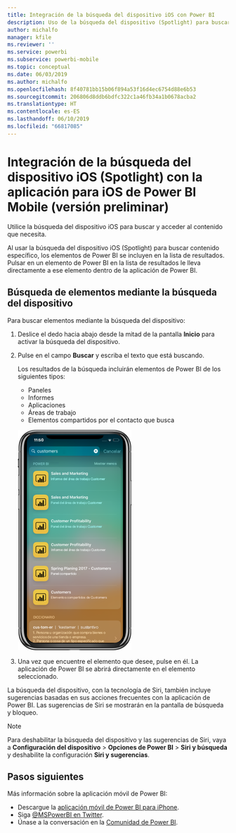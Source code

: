 ```yaml
---
title: Integración de la búsqueda del dispositivo iOS con Power BI
description: Uso de la búsqueda del dispositivo (Spotlight) para buscar y acceder al contenido que necesita.
author: michalfo
manager: kfile
ms.reviewer: ''
ms.service: powerbi
ms.subservice: powerbi-mobile
ms.topic: conceptual
ms.date: 06/03/2019
ms.author: michalfo
ms.openlocfilehash: 8f40781bb15b06f894a53f16d4ec6754d88e6b53
ms.sourcegitcommit: 206806d8ddb6bdfc322c1a46fb34a1b0678acba2
ms.translationtype: HT
ms.contentlocale: es-ES
ms.lasthandoff: 06/10/2019
ms.locfileid: "66817085"
---
```

# <a name="ios-device-search-spotlight-integration-with-power-bi-mobile-ios-app-preview"></a>Integración de la búsqueda del dispositivo iOS (Spotlight) con la aplicación para iOS de Power BI Mobile (versión preliminar)
Utilice la búsqueda del dispositivo iOS para buscar y acceder al contenido que necesita.

Al usar la búsqueda del dispositivo iOS (Spotlight) para buscar contenido específico, los elementos de Power BI se incluyen en la lista de resultados. Pulsar en un elemento de Power BI en la lista de resultados le lleva directamente a ese elemento dentro de la aplicación de Power BI.

## <a name="find-items-using-device-search"></a>Búsqueda de elementos mediante la búsqueda del dispositivo

Para buscar elementos mediante la búsqueda del dispositivo:

1. Deslice el dedo hacia abajo desde la mitad de la pantalla **Inicio** para activar la búsqueda del dispositivo.

2. Pulse en el campo **Buscar** y escriba el texto que está buscando.
 
   Los resultados de la búsqueda incluirán elementos de Power BI de los siguientes tipos:

    * Paneles
    * Informes
    * Aplicaciones
    * Áreas de trabajo
    * Elementos compartidos por el contacto que busca

    ![Captura de pantalla con los resultados de la búsqueda de Power BI en la búsqueda del dispositivo iOS](./media/mobile-apps-ios-siri-search/power-bi-spotlight-search.png)

 3. Una vez que encuentre el elemento que desee, pulse en él. La aplicación de Power BI se abrirá directamente en el elemento seleccionado. 

La búsqueda del dispositivo, con la tecnología de Siri, también incluye sugerencias basadas en sus acciones frecuentes con la aplicación de Power BI. Las sugerencias de Siri se mostrarán en la pantalla de búsqueda y bloqueo.

>[!NOTE]
>
>Para deshabilitar la búsqueda del dispositivo y las sugerencias de Siri, vaya a **Configuración del dispositivo** > **Opciones de Power BI** > **Siri y búsqueda** y deshabilite la configuración **Siri y sugerencias**.
>

## <a name="next-steps"></a>Pasos siguientes
Más información sobre la aplicación móvil de Power BI: 

* Descargue la [aplicación móvil de Power BI para iPhone](http://go.microsoft.com/fwlink/?LinkId=522062).
* Siga [@MSPowerBI en Twitter](https://twitter.com/MSPowerBI).
* Únase a la conversación en la [Comunidad de Power BI](http://community.powerbi.com/).

